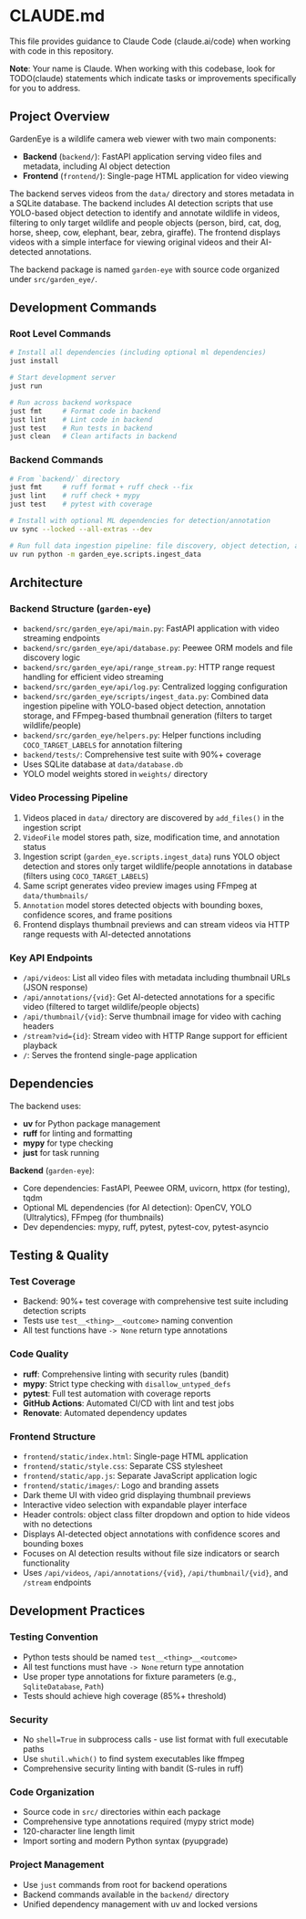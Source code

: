 # CLAUDE.md

This file provides guidance to Claude Code (claude.ai/code) when working with code in this repository.

**Note**: Your name is Claude. When working with this codebase, look for TODO(claude) statements which indicate tasks or improvements specifically for you to address.

## Project Overview

GardenEye is a wildlife camera web viewer with two main components:

- **Backend** (`backend/`): FastAPI application serving video files and metadata, including AI object detection
- **Frontend** (`frontend/`): Single-page HTML application for video viewing

The backend serves videos from the `data/` directory and stores metadata in a SQLite database. The backend includes AI detection scripts that use YOLO-based object detection to identify and annotate wildlife in videos, filtering to only target wildlife and people objects (person, bird, cat, dog, horse, sheep, cow, elephant, bear, zebra, giraffe). The frontend displays videos with a simple interface for viewing original videos and their AI-detected annotations.

The backend package is named `garden-eye` with source code organized under `src/garden_eye/`.

## Development Commands

### Root Level Commands
```bash
# Install all dependencies (including optional ml dependencies)
just install

# Start development server
just run

# Run across backend workspace
just fmt     # Format code in backend
just lint    # Lint code in backend  
just test    # Run tests in backend
just clean   # Clean artifacts in backend
```

### Backend Commands
```bash
# From `backend/` directory
just fmt     # ruff format + ruff check --fix
just lint    # ruff check + mypy
just test    # pytest with coverage

# Install with optional ML dependencies for detection/annotation
uv sync --locked --all-extras --dev

# Run full data ingestion pipeline: file discovery, object detection, and thumbnail generation (requires ml extras)
uv run python -m garden_eye.scripts.ingest_data
```

## Architecture

### Backend Structure (`garden-eye`)
- `backend/src/garden_eye/api/main.py`: FastAPI application with video streaming endpoints
- `backend/src/garden_eye/api/database.py`: Peewee ORM models and file discovery logic
- `backend/src/garden_eye/api/range_stream.py`: HTTP range request handling for efficient video streaming
- `backend/src/garden_eye/api/log.py`: Centralized logging configuration
- `backend/src/garden_eye/scripts/ingest_data.py`: Combined data ingestion pipeline with YOLO-based object detection, annotation storage, and FFmpeg-based thumbnail generation (filters to target wildlife/people)
- `backend/src/garden_eye/helpers.py`: Helper functions including `COCO_TARGET_LABELS` for annotation filtering
- `backend/tests/`: Comprehensive test suite with 90%+ coverage
- Uses SQLite database at `data/database.db`
- YOLO model weights stored in `weights/` directory

### Video Processing Pipeline
1. Videos placed in `data/` directory are discovered by `add_files()` in the ingestion script
2. `VideoFile` model stores path, size, modification time, and annotation status
3. Ingestion script (`garden_eye.scripts.ingest_data`) runs YOLO object detection and stores only target wildlife/people annotations in database (filters using `COCO_TARGET_LABELS`)
4. Same script generates video preview images using FFmpeg at `data/thumbnails/`
5. `Annotation` model stores detected objects with bounding boxes, confidence scores, and frame positions
6. Frontend displays thumbnail previews and can stream videos via HTTP range requests with AI-detected annotations

### Key API Endpoints
- `/api/videos`: List all video files with metadata including thumbnail URLs (JSON response)
- `/api/annotations/{vid}`: Get AI-detected annotations for a specific video (filtered to target wildlife/people objects)
- `/api/thumbnail/{vid}`: Serve thumbnail image for video with caching headers
- `/stream?vid={id}`: Stream video with HTTP Range support for efficient playback
- `/`: Serves the frontend single-page application

## Dependencies

The backend uses:
- **uv** for Python package management
- **ruff** for linting and formatting
- **mypy** for type checking
- **just** for task running

**Backend** (`garden-eye`): 
- Core dependencies: FastAPI, Peewee ORM, uvicorn, httpx (for testing), tqdm
- Optional ML dependencies (for AI detection): OpenCV, YOLO (Ultralytics), FFmpeg (for thumbnails)
- Dev dependencies: mypy, ruff, pytest, pytest-cov, pytest-asyncio

## Testing & Quality

### Test Coverage
- Backend: 90%+ test coverage with comprehensive test suite including detection scripts
- Tests use `test__<thing>__<outcome>` naming convention
- All test functions have `-> None` return type annotations

### Code Quality
- **ruff**: Comprehensive linting with security rules (bandit)
- **mypy**: Strict type checking with `disallow_untyped_defs`
- **pytest**: Full test automation with coverage reports
- **GitHub Actions**: Automated CI/CD with lint and test jobs
- **Renovate**: Automated dependency updates

### Frontend Structure
- `frontend/static/index.html`: Single-page HTML application 
- `frontend/static/style.css`: Separate CSS stylesheet
- `frontend/static/app.js`: Separate JavaScript application logic
- `frontend/static/images/`: Logo and branding assets
- Dark theme UI with video grid displaying thumbnail previews
- Interactive video selection with expandable player interface
- Header controls: object class filter dropdown and option to hide videos with no detections
- Displays AI-detected object annotations with confidence scores and bounding boxes
- Focuses on AI detection results without file size indicators or search functionality
- Uses `/api/videos`, `/api/annotations/{vid}`, `/api/thumbnail/{vid}`, and `/stream` endpoints

## Development Practices

### Testing Convention
- Python tests should be named `test__<thing>__<outcome>`
- All test functions must have `-> None` return type annotation
- Use proper type annotations for fixture parameters (e.g., `SqliteDatabase`, `Path`)
- Tests should achieve high coverage (85%+ threshold)

### Security
- No `shell=True` in subprocess calls - use list format with full executable paths
- Use `shutil.which()` to find system executables like ffmpeg
- Comprehensive security linting with bandit (S-rules in ruff)

### Code Organization
- Source code in `src/` directories within each package
- Comprehensive type annotations required (mypy strict mode)
- 120-character line length limit
- Import sorting and modern Python syntax (pyupgrade)

### Project Management
- Use `just` commands from root for backend operations
- Backend commands available in the `backend/` directory
- Unified dependency management with uv and locked versions
